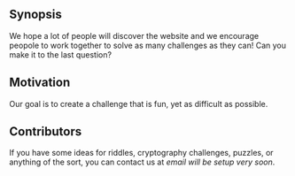 ## Synopsis

 We hope a lot of people will discover the website and we encourage peopole to work together to solve as many challenges as they can! Can you make it to the last question?

## Motivation

Our goal is to create a challenge that is fun, yet as difficult as possible.

## Contributors

If you have some ideas for riddles, cryptography challenges, puzzles, or anything of the sort, you can contact us at *email will be setup very soon*.
